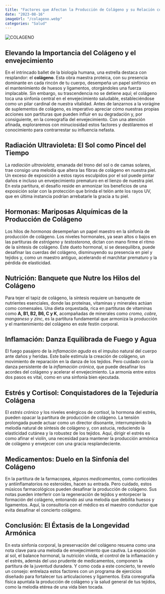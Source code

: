 ```yaml
---
title: "Factores que Afectan la Producción de Colágeno y su Relación con el Envejecimiento"
date: "2023-08-16"
imageUrl: "/colageno.webp"
categories: "Salud"
---
```


![COLAGENO](/colageno.webp)

## **Elevando la Importancia del Colágeno y el envejecimiento**

En el intrincado ballet de la biología humana, una estrella destaca con resplandor: el **colágeno**. Esta obra maestra proteica, con su presencia dominante en cada rincón de tu cuerpo, desempeña un papel sinfónico en el mantenimiento de huesos y ligamentos, otorgándoles una fuerza implacable. Sin embargo, su trascendencia no se detiene aquí; el colágeno toca una sinfonía central en el envejecimiento saludable, estableciéndose como un pilar cardinal de nuestra vitalidad. Antes de lanzarnos a la vorágine de suplementos de colágeno, es imperativo apreciar cómo nuestras propias acciones son partituras que pueden influir en su degradación y, por consiguiente, en la coreografía del envejecimiento. Con una atención afinada, exploraremos con minuciosidad estos factores y destilaremos el conocimiento para contrarrestar su influencia nefasta.

## **Radiación Ultravioleta: El Sol como Pincel del Tiempo**

La *radiación ultravioleta*, emanada del trono del sol o de camas solares, trae consigo una melodía que altera las fibras de colágeno en nuestra piel. Un exceso de exposición a estos rayos esculpidos por el sol puede pintar daños e incluso un envejecimiento prematuro en el lienzo de nuestra piel. En esta partitura, el desafío reside en armonizar los beneficios de una exposición solar con la protección que brinda el telón ante los rayos UV, que en última instancia podrían arrebatarle la gracia a tu piel.

## **Hormonas: Mariposas Alquímicas de la Producción de Colágeno**

Los hilos de *hormonas* desempeñan un papel maestro en la sinfonía de producción de colágeno. Los niveles hormonales, ya sean altos o bajos en las partituras de *estrógeno* y *testosterona*, dictan con mano firme el ritmo de la síntesis de colágeno. Este dueto hormonal, si se desequilibra, puede desafinar las cuerdas del colágeno, disminuyendo su presencia en piel y tejidos y, como un maestro antiguo, acelerando el marchitar prematuro y la pérdida de elasticidad.


## **Nutrición: Banquete que Nutre los Hilos del Colágeno**

Para tejer el tapiz de colágeno, la síntesis requiere un banquete de nutrientes esenciales, donde las proteínas, vitaminas y minerales actúan como comensales. Una dieta orquestada, rica en partituras de vitaminas como **A, B1, B2, B6, C y K**, acompañadas de minerales como *cromo, cobre, manganeso y zinc*, es la partitura fundamental que armoniza la producción y el mantenimiento del colágeno en este festín corporal.

## **Inflamación: Danza Equilibrada de Fuego y Agua**

El fuego pasajero de la *inflamación aguda* es el impulso natural del cuerpo ante daños y heridas. Este baile estimula la creación de colágeno, un movimiento de reparación en la danza de los tejidos. Pero cuidado con la danza persistente de la *inflamación crónica*, que puede desafinar los acordes del colágeno y acelerar el envejecimiento. La armonía entre estos dos pasos es vital, como en una sinfonía bien ejecutada.

## **Estrés y Cortisol: Conquistadores de la Tejeduría Colágena**

El *estrés crónico* y los niveles enérgicos de *cortisol*, la hormona del estrés, pueden opacar la partitura de producción de colágeno. La tensión prolongada puede actuar como un director disonante, interrumpiendo la melodía natural de síntesis de colágeno y, con astucia, reduciendo la elasticidad cutánea y la robustez de los tejidos. Aquí, dirigir el estrés es como afinar el violín, una necesidad para mantener la producción armónica de colágeno y envejecer con una gracia resplandeciente.

## **Medicamentos: Duelo en la Sinfonía del Colágeno**

En la partitura de la farmacopea, algunos *medicamentos*, como corticoides y antiinflamatorios no esteroides, hacen su entrada. Pero cuidado, estos músicos farmacológicos pueden desafinar la producción de colágeno. Sus notas pueden interferir con la regeneración de tejidos y entorpecer la formación del colágeno, entonando así una melodía que debilita huesos y ligamentos. Aquí, la consultoría con el médico es el maestro conductor que evita desafinar el concierto colágeno.

## **Conclusión: El Éxtasis de la Longevidad Armónica**

En esta sinfonía corporal, la preservación del colágeno resuena como una nota clave para una melodía de envejecimiento que cautiva. La exposición al sol, el balance hormonal, la nutrición vívida, el control de la inflamación y el estrés, además del uso prudente de medicamentos, componen la partitura de la juventud duradera. Y como coda a este concierto, te revelo un consejo: entrelaza estos factores con un programa de ejercicios diseñado para fortalecer tus articulaciones y ligamentos. Esta coreografía física apuntala la producción de colágeno y la salud general de tus tejidos, como la melodía etérea de una vida bien tocada.
